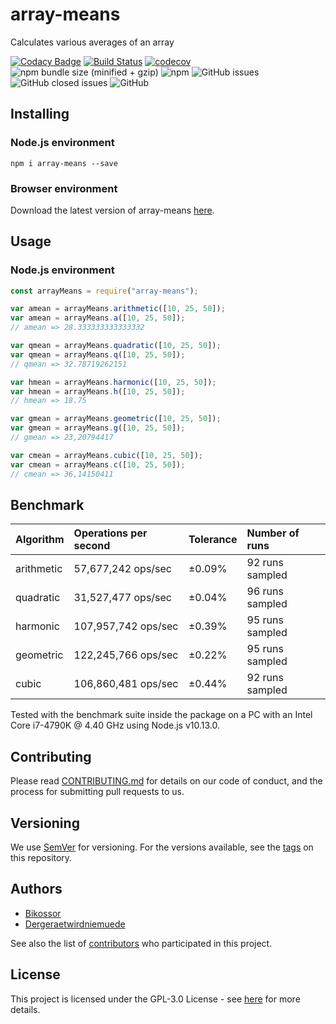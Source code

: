 # array-means
Calculates various averages of an array

[![Codacy Badge](https://api.codacy.com/project/badge/Grade/57813ca8a5d943ecabbe8decc36d04da)](https://www.codacy.com/app/Bikossor/array-means?utm_source=github.com&amp;utm_medium=referral&amp;utm_content=Bikossor/array-means&amp;utm_campaign=Badge_Grade)
[![Build Status](https://travis-ci.org/Bikossor/array-means.svg?branch=develop)](https://travis-ci.org/Bikossor/array-means)
[![codecov](https://codecov.io/gh/Bikossor/array-means/branch/develop/graph/badge.svg)](https://codecov.io/gh/Bikossor/array-means)
![npm bundle size (minified + gzip)](https://img.shields.io/bundlephobia/minzip/array-means.svg)
![npm](https://img.shields.io/npm/dm/array-means.svg)
![GitHub issues](https://img.shields.io/github/issues/bikossor/array-means.svg)
![GitHub closed issues](https://img.shields.io/github/issues-closed/bikossor/array-means.svg)
![GitHub](https://img.shields.io/github/license/bikossor/array-means.svg)

## Installing
### Node.js environment
```
npm i array-means --save
```

### Browser environment
Download the latest version of array-means [here](https://github.com/Bikossor/array-means/releases/latest).

## Usage
### Node.js environment

```javascript
const arrayMeans = require("array-means");

var amean = arrayMeans.arithmetic([10, 25, 50]);
var amean = arrayMeans.a([10, 25, 50]);
// amean => 28.333333333333332

var qmean = arrayMeans.quadratic([10, 25, 50]);
var qmean = arrayMeans.q([10, 25, 50]);
// qmean => 32.78719262151

var hmean = arrayMeans.harmonic([10, 25, 50]);
var hmean = arrayMeans.h([10, 25, 50]);
// hmean => 18.75

var gmean = arrayMeans.geometric([10, 25, 50]);
var gmean = arrayMeans.g([10, 25, 50]);
// gmean => 23,20794417

var cmean = arrayMeans.cubic([10, 25, 50]);
var cmean = arrayMeans.c([10, 25, 50]);
// cmean => 36,14150411
```

## Benchmark
| Algorithm | Operations per second | Tolerance | Number of runs |
| :-- | :-- | :-- | :-- |
| arithmetic | 57,677,242 ops/sec | ±0.09% | 92 runs sampled |
| quadratic | 31,527,477 ops/sec | ±0.04% | 96 runs sampled |
| harmonic | 107,957,742 ops/sec | ±0.39% | 95 runs sampled |
| geometric | 122,245,766 ops/sec | ±0.22%| 95 runs sampled |
| cubic | 106,860,481 ops/sec | ±0.44% | 92 runs sampled |

Tested with the benchmark suite inside the package on a PC with an Intel Core i7-4790K @ 4.40 GHz using Node.js v10.13.0.

## Contributing
Please read [CONTRIBUTING.md](https://gist.github.com/PurpleBooth/b24679402957c63ec426) for details on our code of conduct, and the process for submitting pull requests to us.

## Versioning
We use [SemVer](http://semver.org/) for versioning. For the versions available, see the [tags](https://github.com/bikossor/array-means/tags) on this repository. 

## Authors
- [Bikossor](https://github.com/Bikossor)
- [Dergeraetwirdniemuede](https://github.com/Dergeraetwirdniemuede)

See also the list of [contributors](https://github.com/bikossor/array-means/contributors) who participated in this project.

## License
This project is licensed under the GPL-3.0 License - see [here](LICENSE) for more details.